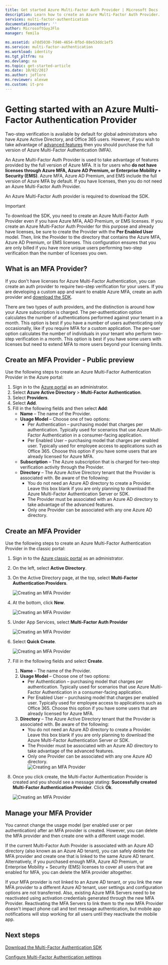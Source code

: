 ```yaml
---
title: Get started Azure Multi-Factor Auth Provider | Microsoft Docs
description: Learn how to create an Azure Multi-Factor Auth Provider.
services: multi-factor-authentication
documentationcenter: ''
author: MicrosoftGuyJFlo
manager: femila

ms.assetid: a7dd5030-7d40-4654-8fbd-88e53ddc1ef5
ms.service: multi-factor-authentication
ms.workload: identity
ms.tgt_pltfrm: na
ms.devlang: na
ms.topic: get-started-article
ms.date: 10/02/2017
ms.author: joflore
ms.reviewer: alexwe
ms.custom: it-pro
---
```


# Getting started with an Azure Multi-Factor Authentication Provider
Two-step verification is available by default for global administrators who have Azure Active Directory, and Office 365 users. However, if you wish to take advantage of [advanced features](multi-factor-authentication-whats-next.md) then you should purchase the full version of Azure Multi-Factor Authentication (MFA).

An Azure Multi-Factor Auth Provider is used to take advantage of features provided by the full version of Azure MFA. It is for users who **do not have licenses through Azure MFA, Azure AD Premium, or Enterprise Mobility + Security (EMS)**.  Azure MFA, Azure AD Premium, and EMS include the full version of Azure MFA by default. If you have licenses, then you do not need an Azure Multi-Factor Auth Provider.

An Azure Multi-Factor Auth provider is required to download the SDK.

> [!IMPORTANT]
> To download the SDK, you need to create an Azure Multi-Factor Auth Provider even if you have Azure MFA, AAD Premium, or EMS licenses.  If you create an Azure Multi-Factor Auth Provider for this purpose and already have licenses, be sure to create the Provider with the **Per Enabled User** model. Then, link the Provider to the directory that contains the Azure MFA, Azure AD Premium, or EMS licenses. This configuration ensures that you are only billed if you have more unique users performing two-step verification than the number of licenses you own.

## What is an MFA Provider?

If you don't have licenses for Azure Multi-Factor Authentication, you can create an auth provider to require two-step verification for your users. If you are developing a custom app and want to enable Azure MFA, create an auth provider and [download the SDK](multi-factor-authentication-sdk.md).

There are two types of auth providers, and the distinction is around how your Azure subscription is charged. The per-authentication option calculates the number of authentications performed against your tenant in a month. This option is best if you have a number of users authenticating only occasionally, like if you require MFA for a custom application. The per-user option calculates the number of individuals in your tenant who perform two-step verification in a month. This option is best if you have some users with licenses but need to extend MFA to more users beyond your licensing limits.

## Create an MFA Provider - Public preview

Use the following steps to create an Azure Multi-Factor Authentication Provider in the Azure portal:

1. Sign in to the [Azure portal](https://portal.azure.com) as an administrator. 
2. Select **Azure Active Directory** > **Multi-Factor Authentication**.
3. Select **Providers**.
4. Select **Add**.
5. Fill in the following fields and then select **Add**:
   - **Name** – The name of the Provider.
   - **Usage Model** – Choose one of two options:
      * Per Authentication – purchasing model that charges per authentication. Typically used for scenarios that use Azure Multi-Factor Authentication in a consumer-facing application.
      * Per Enabled User – purchasing model that charges per enabled user. Typically used for employee access to applications such as Office 365. Choose this option if you have some users that are already licensed for Azure MFA.
   - **Subscription** – The Azure subscription that is charged for two-step verification activity through the Provider. 
   - **Directory** – The Azure Active Directory tenant that the Provider is associated with. Be aware of the following:
      * You do not need an Azure AD directory to create a Provider. Leave this box blank if you are only planning to download the Azure Multi-Factor Authentication Server or SDK.
      * The Provider must be associated with an Azure AD directory to take advantage of the advanced features.
      * Only one Provider can be associated with any one Azure AD directory.

## Create an MFA Provider
Use the following steps to create an Azure Multi-Factor Authentication Provider in the classic portal:

1. Sign in to the [Azure classic portal](https://manage.windowsazure.com) as an administrator.
2. On the left, select **Active Directory**.
3. On the Active Directory page, at the top, select **Multi-Factor Authentication Providers**.
   
   ![Creating an MFA Provider](./media/multi-factor-authentication-get-started-auth-provider/authprovider1.png)

4. At the bottom, click **New**.
   
   ![Creating an MFA Provider](./media/multi-factor-authentication-get-started-auth-provider/authprovider2.png)

5. Under App Services, select **Multi-Factor Auth Provider**
   
   ![Creating an MFA Provider](./media/multi-factor-authentication-get-started-auth-provider/authprovider3.png)

6. Select **Quick Create**.
   
   ![Creating an MFA Provider](./media/multi-factor-authentication-get-started-auth-provider/authprovider4.png)

7. Fill in the following fields and select **Create**.
   1. **Name** – The name of the Provider.
   2. **Usage Model** – Choose one of two options:
      * Per Authentication – purchasing model that charges per authentication. Typically used for scenarios that use Azure Multi-Factor Authentication in a consumer-facing application.
      * Per Enabled User – purchasing model that charges per enabled user. Typically used for employee access to applications such as Office 365. Choose this option if you have some users that are already licensed for Azure MFA.
   3. **Directory** – The Azure Active Directory tenant that the Provider is associated with. Be aware of the following:
      * You do not need an Azure AD directory to create a Provider. Leave this box blank if you are only planning to download the Azure Multi-Factor Authentication Server or SDK.
      * The Provider must be associated with an Azure AD directory to take advantage of the advanced features.
      * Only one Provider can be associated with any one Azure AD directory.  
      ![Creating an MFA Provider](./media/multi-factor-authentication-get-started-auth-provider/authprovider5.png)

8. Once you click create, the Multi-Factor Authentication Provider is created and you should see a message stating: **Successfully created Multi-Factor Authentication Provider**. Click **Ok**.  
   
   ![Creating an MFA Provider](./media/multi-factor-authentication-get-started-auth-provider/authprovider6.png)  

## Manage your MFA Provider

You cannot change the usage model (per enabled user or per authentication) after an MFA provider is created. However, you can delete the MFA provider and then create one with a different usage model.

If the current Multi-Factor Auth Provider is associated with an Azure AD directory (also known as an Azure AD tenant), you can safely delete the MFA provider and create one that is linked to the same Azure AD tenant. Alternatively, if you purchased enough MFA, Azure AD Premium, or Enterprise Mobility + Security (EMS) licenses to cover all users that are enabled for MFA, you can delete the MFA provider altogether.

If your MFA provider is not linked to an Azure AD tenant, or you link the new MFA provider to a different Azure AD tenant, user settings and configuration options are not transferred. Also, existing Azure MFA Servers need to be reactivated using activation credentials generated through the new MFA Provider. Reactivating the MFA Servers to link them to the new MFA Provider doesn't impact phone call and text message authentication, but mobile app notifications will stop working for all users until they reactivate the mobile app.

## Next steps

[Download the Multi-Factor Authentication SDK](multi-factor-authentication-sdk.md)

[Configure Multi-Factor Authentication settings](multi-factor-authentication-whats-next.md)
